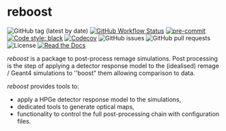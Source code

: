 # reboost

![GitHub tag (latest by date)](https://img.shields.io/github/v/tag/legend-exp/reboost?logo=git)
[![GitHub Workflow Status](https://img.shields.io/github/checks-status/legend-exp/reboost/main?label=main%20branch&logo=github)](https://github.com/legend-exp/reboost/actions)
[![pre-commit](https://img.shields.io/badge/pre--commit-enabled-brightgreen?logo=pre-commit&logoColor=white)](https://github.com/pre-commit/pre-commit)
[![Code style: black](https://img.shields.io/badge/code%20style-black-000000.svg)](https://github.com/psf/black)
[![Codecov](https://img.shields.io/codecov/c/github/legend-exp/reboost?logo=codecov)](https://app.codecov.io/gh/legend-exp/reboost)
![GitHub issues](https://img.shields.io/github/issues/legend-exp/reboost?logo=github)
![GitHub pull requests](https://img.shields.io/github/issues-pr/legend-exp/reboost?logo=github)
![License](https://img.shields.io/github/license/legend-exp/reboost)
[![Read the Docs](https://img.shields.io/readthedocs/reboost?logo=readthedocs)](https://reboost.readthedocs.io)

_reboost_ is a package to post-process remage simulations. Post processing is
the step of applying a detector response model to the (idealised) remage /
Geant4 simulations to ''boost" them allowing comparison to data.

_reboost_ provides tools to:

- apply a HPGe detector response model to the simulations,
- dedicated tools to generate optical maps,
- functionality to control the full post-processing chain with configuration
  files.
